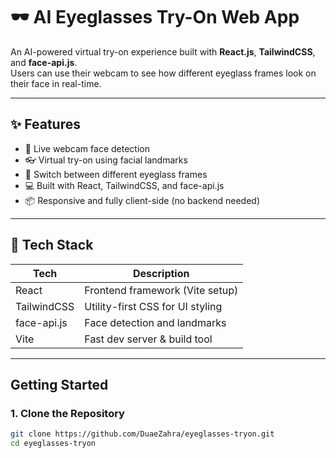 # 🕶️ AI Eyeglasses Try-On Web App

An AI-powered virtual try-on experience built with **React.js**, **TailwindCSS**, and **face-api.js**.  
Users can use their webcam to see how different eyeglass frames look on their face in real-time.

---

## ✨ Features

- 🎥 Live webcam face detection
- 👓 Virtual try-on using facial landmarks
- 🔄 Switch between different eyeglass frames
- 💻 Built with React, TailwindCSS, and face-api.js
- 📦 Responsive and fully client-side (no backend needed)

---

## 🔧 Tech Stack

| Tech        | Description                        |
|-------------|------------------------------------|
| React       | Frontend framework (Vite setup)    |
| TailwindCSS | Utility-first CSS for UI styling   |
| face-api.js | Face detection and landmarks       |
| Vite        | Fast dev server & build tool       |

---


##  Getting Started

### 1. Clone the Repository

```bash
git clone https://github.com/DuaeZahra/eyeglasses-tryon.git
cd eyeglasses-tryon
